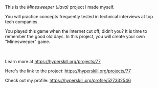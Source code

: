 This is the *Minesweeper (Java)* project I made myself.


<div>
<div>You will practice concepts frequently tested in technical interviews at top tech companies.</div>

<p>You played this game when the Internet cut off, didn’t you? It is time to remember the good old days. In this project, you will create your own "Minesweeper" game.</p>
</div><br/><br/>Learn more at <a href="https://hyperskill.org/projects/77?utm_source=ide&utm_medium=ide&utm_campaign=ide&utm_content=project-card">https://hyperskill.org/projects/77</a>

Here's the link to the project: https://hyperskill.org/projects/77

Check out my profile: https://hyperskill.org/profile/527332546